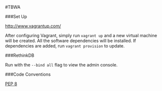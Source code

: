 
#TBWA


###Set Up

http://www.vagrantup.com/

After configuring Vagrant, simply run `vagrant up` and a new virtual machine will be created.
All the software dependencies will be installed.
If dependencies are added, run `vagrant provision` to update.

###RethinkDB

Run with the `--bind all` flag to view the admin console.

###Code Conventions

[PEP 8](http://www.python.org/dev/peps/pep-0008/)

